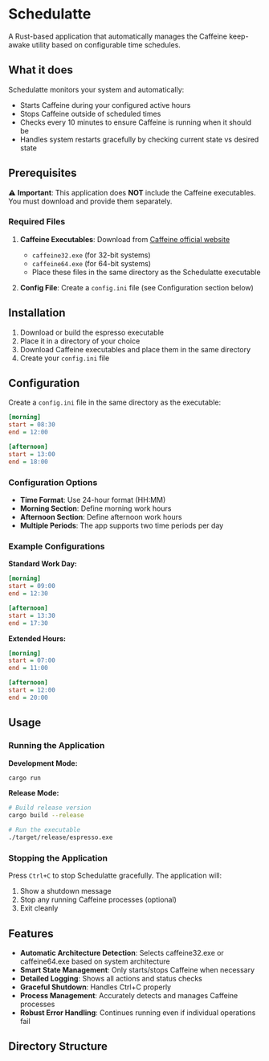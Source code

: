 # Schedulatte

A Rust-based application that automatically manages the Caffeine keep-awake utility based on configurable time schedules.

## What it does

Schedulatte monitors your system and automatically:

- Starts Caffeine during your configured active hours
- Stops Caffeine outside of scheduled times
- Checks every 10 minutes to ensure Caffeine is running when it should be
- Handles system restarts gracefully by checking current state vs desired state

## Prerequisites

⚠️ **Important**: This application does **NOT** include the Caffeine executables. You must download and provide them separately.

### Required Files

1. **Caffeine Executables**: Download from [Caffeine official website](http://www.zhornsoftware.co.uk/caffeine/)

   - `caffeine32.exe` (for 32-bit systems)
   - `caffeine64.exe` (for 64-bit systems)
   - Place these files in the same directory as the Schedulatte executable

2. **Config File**: Create a `config.ini` file (see Configuration section below)

## Installation

1. Download or build the espresso executable
2. Place it in a directory of your choice
3. Download Caffeine executables and place them in the same directory
4. Create your `config.ini` file

## Configuration

Create a `config.ini` file in the same directory as the executable:

```ini
[morning]
start = 08:30
end = 12:00

[afternoon]
start = 13:00
end = 18:00
```

### Configuration Options

- **Time Format**: Use 24-hour format (HH:MM)
- **Morning Section**: Define morning work hours
- **Afternoon Section**: Define afternoon work hours
- **Multiple Periods**: The app supports two time periods per day

### Example Configurations

**Standard Work Day:**

```ini
[morning]
start = 09:00
end = 12:30

[afternoon]
start = 13:30
end = 17:30
```

**Extended Hours:**

```ini
[morning]
start = 07:00
end = 11:00

[afternoon]
start = 12:00
end = 20:00
```

## Usage

### Running the Application

**Development Mode:**

```bash
cargo run
```

**Release Mode:**

```bash
# Build release version
cargo build --release

# Run the executable
./target/release/espresso.exe
```

### Stopping the Application

Press `Ctrl+C` to stop Schedulatte gracefully. The application will:

1. Show a shutdown message
2. Stop any running Caffeine processes (optional)
3. Exit cleanly

## Features

- **Automatic Architecture Detection**: Selects caffeine32.exe or caffeine64.exe based on system architecture
- **Smart State Management**: Only starts/stops Caffeine when necessary
- **Detailed Logging**: Shows all actions and status checks
- **Graceful Shutdown**: Handles Ctrl+C properly
- **Process Management**: Accurately detects and manages Caffeine processes
- **Robust Error Handling**: Continues running even if individual operations fail

## Directory Structure
